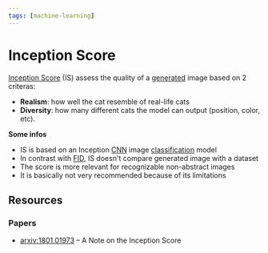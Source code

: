 ```yaml
---
tags: [machine-learning]
---
```


# Inception Score

[Inception Score](https://en.wikipedia.org/wiki/Inception_score) (IS) assess the quality of a [generated](/engineering/machine-learning/applications/generative-ai.md) image based on 2 criteras:

- **Realism**: how well the cat resemble of real-life cats
- **Diversity**: how many different cats the model can output (position, color, etc).

**Some infos**
- IS is based on an Inception [CNN](/engineering/machine-learning/neural-network/cnn.md) image [classification](/engineering/machine-learning/tasks/classification.md) model
- In contrast with [FID](/engineering/machine-learning/metrics/fid.md), IS doesn't compare generated image with a dataset
- The score is more relevant for recognizable non-abstract images
- It is basically not very recommended because of its limitations

## Resources

### Papers

- [arxiv:1801.01973](https://arxiv.org/abs/1801.01973) – A Note on the Inception Score